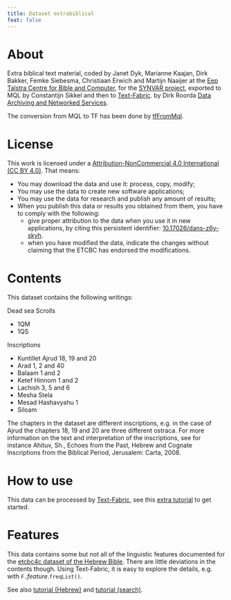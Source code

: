 ```yaml
---
title: Dataset extrabiblical
feat: false
---
```


# About

Extra biblical text material, coded by Janet Dyk, Marianne Kaajan, Dirk Bakker, Femke Siebesma, Christiaan Erwich and Martijn Naaijer at the
[Eep Talstra Centre for Bible and Computer](http://www.godgeleerdheid.vu.nl/en/research/institutes-and-centres/eep-talstra-centre-for-bible-and-computer/index.aspx),
for the 
[SYNVAR project](http://www.nwo.nl/en/research-and-results/research-projects/i/30/9930.html),
exported to MQL by Constantijn Sikkel and then to
[Text-Fabric](https://github.com/ETCBC/text-fabric/wiki).
by Dirk Roorda
[Data Archiving and Networked Services](https://dans.knaw.nl/en/front-page?set_language=en).

The conversion from MQL to TF has been done by
[tfFromMql](https://github.com/ETCBC/text-fabric/blob/master/exercises/tfFromMql.py).

# License

This work is licensed under a
[Attribution-NonCommercial 4.0 International (CC BY 4.0)](https://creativecommons.org/licenses/by/4.0/).
That means:

* You may download the data and use it: process, copy, modify;
* You may use the data to create new software applications;
* You may use the data for research and publish any amount of results;
* When you publish this data or results you obtained from them, you have to comply with the following:
  * give proper attribution to the data when you use it in new applications,
    by citing this persistent identifier:
    [10.17026/dans-z6y-skyh](http://dx.doi.org/10.17026%2Fdans-z6y-skyh).
  * when you have modified the data, indicate the changes without 
    claiming that the ETCBC has endorsed the modifications.

# Contents

This dataset contains the following writings:

Dead sea Scrolls
* 1QM
* 1QS

Inscriptions
* Kuntillet Ajrud 18, 19 and 20
* Arad 1, 2 and 40
* Balaam 1 and 2
* Ketef Hinnom 1 and 2
* Lachish 3, 5 and 6
* Mesha Stela
* Mesad Hashavyahu 1
* Siloam

The chapters in the dataset are different inscriptions, e.g. in the case of Ajrud the chapters 18, 19 and 20 are three different ostraca.
For more information on the text and interpretation of the inscriptions, see for instance Ahituv, Sh., Echoes from the Past, Hebrew and Cognate Inscriptions from the Biblical Period, Jerusalem: Carta, 2008.

# How to use

This data can be processed by 
[Text-Fabric](https://github.com/ETCBC/text-fabric/wiki), see this
[extra tutorial](https://github.com/ETCBC/text-fabric/blob/master/exercises/ExtraBiblical.ipynb)
to get started.

# Features

This data contains some but not all of the linguistic features documented for the
[etcbc4c dataset of the Hebrew Bible](https://etcbc.github.io/text-fabric-data/features/hebrew/etcbc4c/0_overview.html).
There are little deviations in the contents though.
Using Text-Fabric, it is easy to explore the details, e.g. with `F.`*feature*.`freqList()`.

See also 
[tutorial (Hebrew)](https://github.com/etcbc/text-fabric/blob/master/docs/tutorial.ipynb)
and
[tutorial (search)](https://github.com/etcbc/text-fabric/blob/master/docs/searchTutorial.ipynb).
